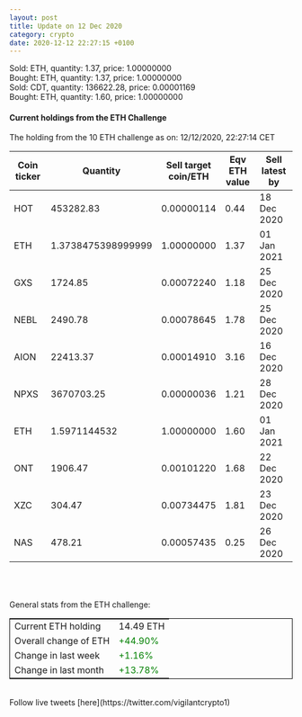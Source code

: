 ```yaml
---
layout: post
title: Update on 12 Dec 2020
category: crypto
date: 2020-12-12 22:27:15 +0100
---
```

<!-- Global site tag (gtag.js) - Google Analytics -->
<script async src="https://www.googletagmanager.com/gtag/js?id=UA-103831149-5"></script>
<script>
  window.dataLayer = window.dataLayer || [];
  function gtag(){dataLayer.push(arguments);}
  gtag('js', new Date());

  gtag('config', 'UA-103831149-5');
</script>
Sold: ETH, quantity:         1.37, price:   1.00000000<br>Bought: ETH, quantity:         1.37, price:   1.00000000<br>Sold: CDT, quantity:    136622.28, price:   0.00001169<br>Bought: ETH, quantity:         1.60, price:   1.00000000<br>

#### Current holdings from the ETH Challenge

The holding from the 10 ETH challenge as on: 12/12/2020, 22:27:14 CET

|Coin ticker|Quantity|Sell target<br>coin/ETH|Eqv ETH<br>value|Sell latest by|
|-----------|--------|-----------|-----------|--------------|
HOT|453282.83|  0.00000114|0.44|18 Dec 2020|
ETH|1.3738475398999999|  1.00000000|1.37|01 Jan 2021|
GXS|1724.85|  0.00072240|1.18|25 Dec 2020|
NEBL|2490.78|  0.00078645|1.78|25 Dec 2020|
AION|22413.37|  0.00014910|3.16|16 Dec 2020|
NPXS|3670703.25|  0.00000036|1.21|28 Dec 2020|
ETH|1.5971144532|  1.00000000|1.60|01 Jan 2021|
ONT|1906.47|  0.00101220|1.68|22 Dec 2020|
XZC|304.47|  0.00734475|1.81|23 Dec 2020|
NAS|478.21|  0.00057435|0.25|26 Dec 2020|

<br>
<br>
<br>
General stats from the ETH challenge:

<table style="border:1px solid black;margin-left:auto;margin-right:auto;">
	<tbody>
	<tr>
		<td>Current ETH holding</td>
		<td>     14.49 ETH</td>
	</tr>
	<tr>
		<td>Overall change of ETH</td>
		<td><font color="green">+44.90%</font></td>
	</tr>
	<tr>
		<td>Change in last week</td>
		<td><font color="green">+1.16%</font></td>
	</tr>
	<tr>
		<td>Change in last month</td>
		<td><font color="green">+13.78%</font></td>
	</tr>
	</tbody>
</table>

<br>
Follow live tweets [here](https://twitter.com/vigilantcrypto1)
<br>
<br>